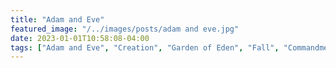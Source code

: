 ```yaml
---
title: "Adam and Eve"
featured_image: "/../images/posts/adam and eve.jpg"
date: 2023-01-01T10:58:08-04:00
tags: ["Adam and Eve", "Creation", "Garden of Eden", "Fall", "Commandment"]
---
```




